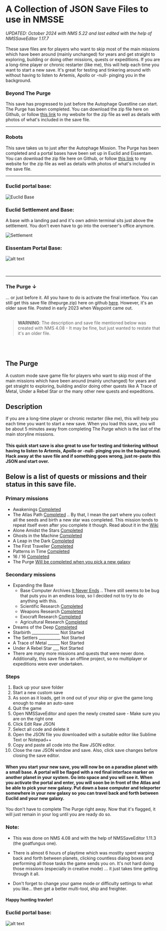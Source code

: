 A Collection of JSON Save Files to use in NMSSE
===============================================
_UPDATED: October 2024 with NMS 5.22 and last edited with the help of NMSSaveEditor 1.17.7_<br>
<br>
These save files are for players who want to skip most of the main missions which have been around (mainly unchanged) for years and get straight to exploring, building or doing other missions, quests or expeditions. If you are a long-time player or chronic restarter (like me), this will help each time you want to start a new save. It's great for testing and tinkering around with without having to listen to Artemis, Apollo or -null- pinging you in the background.

### Beyond The Purge
This save has progressed to just before the Autophage Questline can start. The Purge has been completed. You can download the zip file here on Github, or follow [this link](https://seedgenerator.org/beyond-the-purge.html) to my website for the zip file as well as details with photos of what's included in the save file.

* * *

### Robots
This save takes us to just after the Autophage Mission. The Purge has been completed and a portal bases have been set up in Euclid and Eissentam. You can download the zip file here on Github, or follow [this link](https://seedgenerator.org/hello-robots.html) to my website for the zip file as well as details with photos of what's included in the save file.

* * *

### Euclid portal base:

![Euclid Base](https://raw.githubusercontent.com/limbosworld/NMS-The-Purge/refs/heads/main/euclid.jpg)

### Euclid Settlement and Base:

A base with a landing pad and it's own admin terminal sits just above the settlement. You don't even have to go into the overseer's office anymore.

![Settlement](https://raw.githubusercontent.com/limbosworld/NMS-The-Purge/refs/heads/main/euclid-sett.jpg)

### Eissentam Portal Base:

![alt text](https://raw.githubusercontent.com/limbosworld/NMS-The-Purge/refs/heads/main/eissentam.jpg)
<br>
<br>
<br>

* * *

### The Purge &darr;
... or just before it. All you have to do is activate the final interface. You can still get this save file (thepurge.zip) here on github  [here](https://github.com/limbosworld/NMS-The-Purge). However, it's an older save file. Posted in early 2023 when Waypoint came out.
<br>
<br>
> **WARNING**: The description and save file mentioned below was created with NMS 4.08 - It may be fine, but just wanted to restate that it's an older file.
<br>
<br>


## The Purge

A custom mode save game file for players who want to skip most of the main missions which have been around (mainly unchanged) for years and get straight to exploring, building and/or doing other quests like A Trace of Metal, Under a Rebel Star or the many other new quests and expeditions.

## Description

If you are a long-time player or chronic restarter (like me), this will help you each time you want to start a new save. When you load this save, you will be about 5 minutes away from completing The Purge which is the last of the main storyline missions.
#### This quick start save is also great to use for testing and tinkering without having to listen to Artemis, Apollo or -null- pinging you in the background. Hack away at the save file and if something goes wrong, just re-paste this JSON and start over.

##     

## Below is a list of quests or missions and their status in this save file.

### Primary missions

* Awakenings [Completed](https://nomanssky.fandom.com/wiki/Awakenings)
* The Atlas Path [Completed](https://nomanssky.fandom.com/wiki/The_Atlas_Path#The_Final_Atlas_Interface) .. By that, I mean the part where you collect all the seeds and birth a new star was completed. This mission tends to repeat itself even after you complete it though. Read about it in the [Wiki](https://nomanssky.fandom.com/wiki/The_Atlas_Path#Completion_and_Mission_Log)
* Alone Amidst the Stars [Completed](https://nomanssky.fandom.com/wiki/Alone_Amidst_the_Stars)
* Ghosts in the Machine [Completed](https://nomanssky.fandom.com/wiki/Ghosts_in_the_Machine)
* A Leap in the Dark [Completed](https://nomanssky.fandom.com/wiki/A_Leap_in_the_Dark)
* The First Traveller [Completed](https://nomanssky.fandom.com/wiki/The_First_Traveller)
* Patterns in Time [Completed](https://nomanssky.fandom.com/wiki/Patterns_in_Time)
* 16 / 16 [Completed](https://nomanssky.fandom.com/wiki/16_/_16)
* The Purge [Will be completed when you pick a new galaxy](https://nomanssky.fandom.com/wiki/The_Purge)

### Secondary missions

* Expanding the Base
    * Base Computer Archives [It Never Ends](https://nomanssky.fandom.com/wiki/Base_Computer_Archives) .. There still seems to be bug that puts you in an endless loop, so I decided not to try to do anything with this.
    * Scientific Research [Completed](https://nomanssky.fandom.com/wiki/Scientific_Research)
    * Weapons Research [Completed](https://nomanssky.fandom.com/wiki/Weapons_Research)
    * Exocraft Research [Completed](https://nomanssky.fandom.com/wiki/Exocraft_Technician)
    * Agricultural Research [Completed](https://nomanssky.fandom.com/wiki/Agricultural_Research)
* Dreams of the Deep [Completed](https://nomanssky.fandom.com/wiki/Dreams_of_the_Deep)
* Starbirth ______________ Not Started
* The Settlers ___________ Not Started
* A Trace of Metal ______ Not Started
* Under A Rebel Star ___ Not Started
* There are many more missions and quests that were never done. Additionally, this save file is an offline project, so no multiplayer or expeditions were ever undertaken.

### Steps

1.  Back up your save folder
2.  Start a new custom save
3.  As soon as it loads, get in ond out of your ship or give the game long enough to make an auto-save
4.  Quit the game
5.  Open NMSSaveEditor and open the newly created save - Make sure you are on the right one
6.  Click Edit Raw JSON
7.  Select all code and delete it
8.  Open the JSON file you downloaded with a suitable editor like Sublime Text or Notepad++ 
9.  Copy and paste all code into the Raw JSON editor.
10. Close the raw JSON window and save. Also, click save changes before closing the save editor.

#### When you start your new save, you will now be on a paradise planet with a small base. A portal will be flaged with a red final interface marker on another planet in your system. Go into space and you will see it. When you activate the portal and enter, you will soon be in front of the Atlas and be able to pick your new galaxy. Put down a base computer and teleporter somewhere in your new galaxy so you can travel back and forth between Euclid and your new galaxy.

You don't have to complete The Purge right away. Now that it's flagged, it will just remain in your log until you are ready do so.

#### 

### Note:
* This was done on NMS 4.08 and with the help of NMSSaveEditor 1.11.3 (the goatfungus one).

* There is almost 6 hours of playtime which was mostlty spent warping back and forth between planets, clicking countless dialog boxes and performing all those tasks the game sends you on. It's not hard doing those missions (especially in creative mode) ... it just takes time getting through it all.

* Don't forget to change your game mode or difficulty settings to what you like... then get a better multi-tool, ship and freighter.
#### Happy hunting travler!

#### 



### Euclid portal base:

![alt text](https://raw.githubusercontent.com/limbosworld/NMS-The-Purge/main/euclidbase.jpg)


